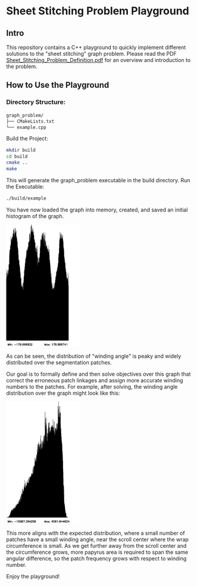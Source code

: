 # Sheet Stitching Problem Playground

## Intro

This repository contains a C++ playground to quickly implement different solutions to the "sheet stitching" graph problem.
Please read the PDF [Sheet_Stitching_Problem_Definition.pdf](./Sheet_Stitching_Problem_Definition.pdf) for an overview and introduction to the problem.

## How to Use the Playground
### Directory Structure:

```plaintext
graph_problem/
├── CMakeLists.txt
└── example.cpp
```

Build the Project:
```bash
mkdir build
cd build
cmake ..
make
```

This will generate the graph_problem executable in the build directory.
Run the Executable:

```bash
./build/example
```

You have now loaded the graph into memory, created, and saved an initial histogram of the graph.

<img src="./img/histogram.png" alt="Initial histogram of unsolved graph" width="200"/>

As can be seen, the distribution of "winding angle" is peaky and widely distributed over the segmentation patches.

Our goal is to formally define and then solve objectives over this graph that correct the erroneous patch linkages and assign more accurate winding numbers to the patches.
For example, after solving, the winding angle distribution over the graph might look like this:

<img src="./img/histogram2.png" alt="Solved histogram of unsolved graph" width="200"/>

This more aligns with the expected distribution, where a small number of patches have a small winding angle, near the scroll center where the wrap circumference is small.
As we get further away from the scroll center and the circumference grows, more papyrus area is required to span the same angular difference, so the patch frequency grows with respect to winding number.

Enjoy the playground!